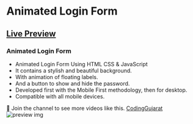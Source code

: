 # Animated Login Form
## [Live Preview](https://codinggujaratweb.github.io/Create-Responsive-Animated-Login-Form/)
### Animated Login Form

- Animated Login Form Using HTML CSS & JavaScript
- It contains a stylish and beautiful background.
- With animation of floating labels.
- And a button to show and hide the password.
- Developed first with the Mobile First methodology, then for desktop.
- Compatible with all mobile devices.

💙 Join the channel to see more videos like this. [CodingGujarat](https://www.youtube.com/@codinggujarat)
![preview img](/preview.png)
